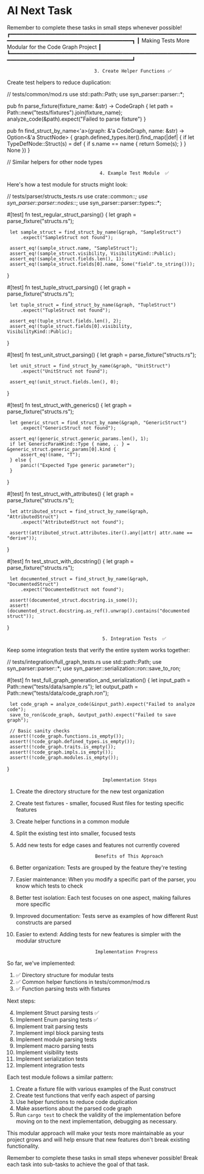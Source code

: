 
# AI Next Task

Remember to complete these tasks in small steps whenever possible!
┏━━━━━━━━━━━━━━━━━━━━━━━━━━━━━━━━━━━━━━━━━━━━━━━━━━━━━━━━━━━━━━━━━━━━━━━━━━━━━━━━━━━━━━━━━━━━━━━━━┓
┃                      Making Tests More Modular for the Code Graph Project                       ┃
┗━━━━━━━━━━━━━━━━━━━━━━━━━━━━━━━━━━━━━━━━━━━━━━━━━━━━━━━━━━━━━━━━━━━━━━━━━━━━━━━━━━━━━━━━━━━━━━━━━┛

                                    3. Create Helper Functions ✅                                 

Create test helpers to reduce duplication:

 // tests/common/mod.rs
 use std::path::Path;
 use syn_parser::parser::*;

 pub fn parse_fixture(fixture_name: &str) -> CodeGraph {
     let path = Path::new("tests/fixtures").join(fixture_name);
     analyze_code(&path).expect("Failed to parse fixture")
 }

 pub fn find_struct_by_name<'a>(graph: &'a CodeGraph, name: &str) -> Option<&'a StructNode> {
     graph.defined_types.iter().find_map(|def| {
         if let TypeDefNode::Struct(s) = def {
             if s.name == name {
                 return Some(s);
             }
         }
         None
     })
 }

 // Similar helpers for other node types

                                      4. Example Test Module  ✅                                    

Here's how a test module for structs might look:

 // tests/parser/structs_tests.rs
 use crate::common::*;
 use syn_parser::parser::nodes::*;
 use syn_parser::parser::types::*;

 #[test]
 fn test_regular_struct_parsing() {
     let graph = parse_fixture("structs.rs");

     let sample_struct = find_struct_by_name(&graph, "SampleStruct")                               
         .expect("SampleStruct not found");                                                        
                                                                                                   
     assert_eq!(sample_struct.name, "SampleStruct");                                               
     assert_eq!(sample_struct.visibility, VisibilityKind::Public);                                 
     assert_eq!(sample_struct.fields.len(), 1);                                                    
     assert_eq!(sample_struct.fields[0].name, Some("field".to_string()));                          
 }

 #[test]
 fn test_tuple_struct_parsing() {
     let graph = parse_fixture("structs.rs");

     let tuple_struct = find_struct_by_name(&graph, "TupleStruct")                                 
         .expect("TupleStruct not found");                                                         
                                                                                                   
     assert_eq!(tuple_struct.fields.len(), 2);                                                     
     assert_eq!(tuple_struct.fields[0].visibility, VisibilityKind::Public);                        
 }

 #[test]
 fn test_unit_struct_parsing() {
     let graph = parse_fixture("structs.rs");

     let unit_struct = find_struct_by_name(&graph, "UnitStruct")                                   
         .expect("UnitStruct not found");                                                          
                                                                                                   
     assert_eq!(unit_struct.fields.len(), 0);                                                      
 }

 #[test]
 fn test_struct_with_generics() {
     let graph = parse_fixture("structs.rs");

     let generic_struct = find_struct_by_name(&graph, "GenericStruct")                             
         .expect("GenericStruct not found");                                                       
                                                                                                   
     assert_eq!(generic_struct.generic_params.len(), 1);                                           
     if let GenericParamKind::Type { name, .. } = &generic_struct.generic_params[0].kind {         
         assert_eq!(name, "T");                                                                    
     } else {                                                                                      
         panic!("Expected Type generic parameter");                                                
     }                                                                                             
 }

 #[test]
 fn test_struct_with_attributes() {
     let graph = parse_fixture("structs.rs");

     let attributed_struct = find_struct_by_name(&graph, "AttributedStruct")                       
         .expect("AttributedStruct not found");                                                    
                                                                                                   
     assert!(attributed_struct.attributes.iter().any(|attr| attr.name == "derive"));               
 }

 #[test]
 fn test_struct_with_docstring() {
     let graph = parse_fixture("structs.rs");

     let documented_struct = find_struct_by_name(&graph, "DocumentedStruct")                       
         .expect("DocumentedStruct not found");                                                    
                                                                                                   
     assert!(documented_struct.docstring.is_some());                                               
     assert!(documented_struct.docstring.as_ref().unwrap().contains("documented struct"));         
 }

                                       5. Integration Tests  ✅                                    

Keep some integration tests that verify the entire system works together:

 // tests/integration/full_graph_tests.rs
 use std::path::Path;
 use syn_parser::parser::*;
 use syn_parser::serialization::ron::save_to_ron;

 #[test]
 fn test_full_graph_generation_and_serialization() {
     let input_path = Path::new("tests/data/sample.rs");
     let output_path = Path::new("tests/data/code_graph.ron");

     let code_graph = analyze_code(&input_path).expect("Failed to analyze code");                  
     save_to_ron(&code_graph, &output_path).expect("Failed to save graph");                        
                                                                                                   
     // Basic sanity checks                                                                        
     assert!(!code_graph.functions.is_empty());                                                    
     assert!(!code_graph.defined_types.is_empty());                                                
     assert!(!code_graph.traits.is_empty());                                                       
     assert!(!code_graph.impls.is_empty());                                                        
     assert!(!code_graph.modules.is_empty());                                                      
 }

                                       Implementation Steps                                        

 1. Create the directory structure for the new test organization

 2. Create test fixtures - smaller, focused Rust files for testing specific
    features

 3. Create helper functions in a common module

 4. Split the existing test into smaller, focused tests

 5. Add new tests for edge cases and features not currently covered

                                     Benefits of This Approach                                     

 1. Better organization: Tests are grouped by the feature they're testing
 2. Easier maintenance: When you modify a specific part of the parser, you
     know which tests to check
 3. Better test isolation: Each test focuses on one aspect, making failures
     more specific
 4. Improved documentation: Tests serve as examples of how different Rust
     constructs are parsed
 5. Easier to extend: Adding tests for new features is simpler with the
     modular structure

                                     Implementation Progress                                       

So far, we've implemented:

 1. ✅ Directory structure for modular tests
 2. ✅ Common helper functions in tests/common/mod.rs
 3. ✅ Function parsing tests with fixtures

Next steps:

 4. Implement Struct parsing tests ✅
 5. Implement Enum parsing tests ✅
 1. Implement trait parsing tests
 2. Implement impl block parsing tests
 3. Implement module parsing tests
 4. Implement macro parsing tests
 5. Implement visibility tests
 6. Implement serialization tests
 7. Implement integration tests

Each test module follows a similar pattern:

 1. Create a fixture file with various examples of the Rust construct
 2. Create test functions that verify each aspect of parsing
 3. Use helper functions to reduce code duplication
 4. Make assertions about the parsed code graph
 5. Run `cargo test` to check the validity of the implementation before moving on to the next implementation, debugging as necessary.

This modular approach will make your tests more maintainable as your project
grows and will help ensure that new features don't break existing
functionality.

Remember to complete these tasks in small steps whenever possible!
Break each task into sub-tasks to achieve the goal of that task.
